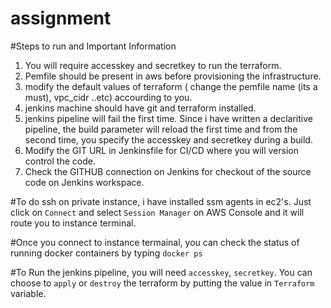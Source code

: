 # assignment

#Steps to run and Important Information

1) You will require accesskey and secretkey to run the terraform. 
2) Pemfile should be present in aws before provisioning the infrastructure.
3) modify the default values of terraform ( change the pemfile name (its a must), vpc_cidr ..etc) accourding to you. 
4) jenkins machine should have git and terraform installed.
5) jenkins pipeline will fail the first time. Since i have written a declaritive pipeline, the build parameter will reload the first time and from the second time, you specify the accesskey and secretkey during a build. 
6) Modify the GIT URL in Jenkinsfile for CI/CD where you will version control the code.
7) Check the GITHUB connection on Jenkins for checkout of the source code on Jenkins workspace.

#To do ssh on private instance, i have installed ssm agents in ec2's. Just click on `Connect`  and select `Session Manager` on AWS Console and it will route you to instance terminal. 

#Once you connect to instance termainal, you can check the status of running docker containers by typing `docker ps`

#To Run the jenkins pipeline, you will need `accesskey`, `secretkey`. You can choose to `apply` or `destroy` the terraform by putting the value in `Terraform` variable.